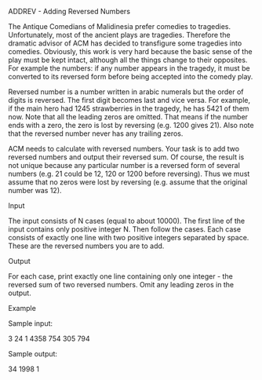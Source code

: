 ADDREV - Adding Reversed Numbers

The Antique Comedians of Malidinesia prefer comedies to tragedies. 
Unfortunately, most of the ancient plays are tragedies. Therefore the dramatic advisor 
of ACM has decided to transfigure some tragedies into comedies. Obviously, this work 
is very hard because the basic sense of the play must be kept intact, although all 
the things change to their opposites. 
For example the numbers: if any number appears in the tragedy, it must be converted 
to its reversed form before being accepted into the comedy play.

Reversed number is a number written in arabic numerals but the order of digits is reversed. 
The first digit becomes last and vice versa. For example, if the main hero had 1245 strawberries 
in the tragedy, he has 5421 of them now. Note that all the leading zeros are omitted. 
That means if the number ends with a zero, the zero is lost by reversing (e.g. 1200 gives 21). 
Also note that the reversed number never has any trailing zeros.

ACM needs to calculate with reversed numbers. Your task is to add two reversed numbers 
and output their reversed sum. Of course, the result is not unique because any particular number 
is a reversed form of several numbers (e.g. 21 could be 12, 120 or 1200 before reversing). 
Thus we must assume that no zeros were lost by reversing (e.g. assume that the original number was 12).

Input

The input consists of N cases (equal to about 10000). The first line of the input contains only
positive integer N. Then follow the cases. Each case consists of exactly one line with two positive 
integers separated by space. These are the reversed numbers you are to add.

Output

For each case, print exactly one line containing only one integer - the reversed sum of two 
reversed numbers. Omit any leading zeros in the output.

Example

Sample input: 

3
24 1
4358 754
305 794

Sample output:

34
1998
1

